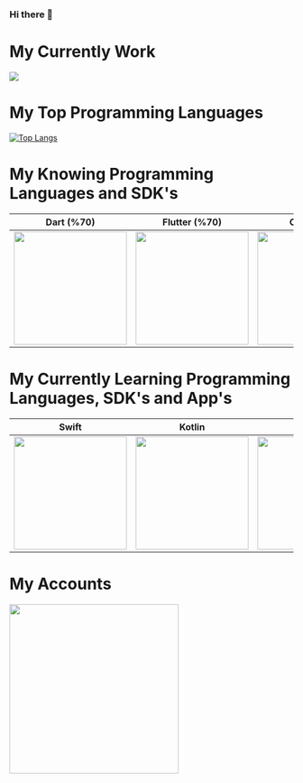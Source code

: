 ### Hi there 👋

# My Currently Work
<img src="https://www.coucle.com/uploads/educations/1594641849.png">

# My Top Programming Languages
[![Top Langs](https://github-readme-stats.vercel.app/api/top-langs/?username=Mehmetates07&hide=css,jupyter%20notebook&card_width=1000&theme=radical)](https://github.com/anuraghazra/github-readme-stats)

# My Knowing Programming Languages and SDK's

| Dart (%70) | Flutter (%70) | C++ (%30) | Python (%60) | C# (%30) |
| ------------- | ------------- | ------------- | ------------- | ------------- | 
| <img src="https://img.icons8.com/color/480/dart.png" width=200>  | <img src="https://cdn.icon-icons.com/icons2/2107/PNG/512/file_type_flutter_icon_130599.png" width=200>  | <img src="https://img.icons8.com/color/452/c-plus-plus-logo.png" width=200> | <img src="https://cdn3.iconfinder.com/data/icons/logos-and-brands-adobe/512/267_Python-512.png" width=200> | <img src="https://static-00.iconduck.com/assets.00/c-sharp-c-icon-456x512-9sej0lrz.png" width=200> |

# My Currently Learning Programming Languages, SDK's and App's

| Swift | Kotlin | Swift UI | Adobe XD | Adobe PS |
| ------------- | ------------- | ------------- | ------------- | ------------- |
| <img src="https://image.flaticon.com/icons/png/512/732/732250.png" width=200>  | <img src="https://upload.wikimedia.org/wikipedia/commons/thumb/7/74/Kotlin_Icon.png/1200px-Kotlin_Icon.png" width=200>  |  <img src="https://styles.redditmedia.com/t5_12hozx/styles/communityIcon_d78li1zfyun41.png" width=200>  | <img src="https://cdn6.aptoide.com/imgs/a/0/8/a0899133b64247a024570b6207322413_icon.png" width=200> | <img src="https://upload.wikimedia.org/wikipedia/commons/thumb/a/af/Adobe_Photoshop_CC_icon.svg/1051px-Adobe_Photoshop_CC_icon.svg.png" width=200>
# My Accounts
<a href="https://www.linkedin.com/in/mehmet-ate%C5%9F/">
         <img src="https://image.flaticon.com/icons/png/512/174/174857.png" width=300> 
      </a>
<!--
**Mehmetates07/Mehmetates07** is a ✨ _special_ ✨ repository because its `README.md` (this file) appears on your GitHub profile.

Here are some ideas to get you started:

# My Github Stats
[![Mehmet's GitHub stats](https://github-readme-stats.vercel.app/api?username=Mehmetates07&count_private=true&custom_title=Mehmet%20Ateş&show_icons=true&line_height=50)](https://github.com/anuraghazra/github-readme-stats)

- 👯 I’m looking to collaborate on ...
- 🤔 I’m looking for help with ...
- 💬 Ask me about ...
- 📫 How to reach me: ...
- 😄 Pronouns: ...
- ⚡ Fun fact: ...
-->
